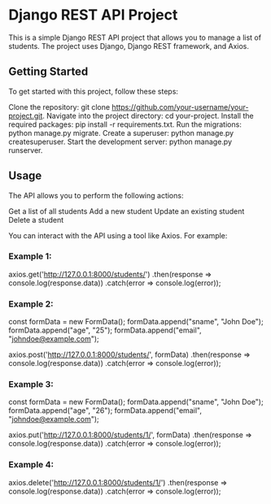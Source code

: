 # Django REST API Project
This is a simple Django REST API project that allows you to manage a list of students. The project uses Django, Django REST framework, and Axios.

## Getting Started
To get started with this project, follow these steps:

Clone the repository: git clone https://github.com/your-username/your-project.git.
Navigate into the project directory: cd your-project.
Install the required packages: pip install -r requirements.txt.
Run the migrations: python manage.py migrate.
Create a superuser: python manage.py createsuperuser.
Start the development server: python manage.py runserver.

## Usage
The API allows you to perform the following actions:

Get a list of all students
Add a new student
Update an existing student
Delete a student

You can interact with the API using a tool like Axios. For example:

### Example 1:
axios.get('http://127.0.0.1:8000/students/')
  .then(response => console.log(response.data))
  .catch(error => console.log(error));

### Example 2: 
const formData = new FormData();
formData.append("sname", "John Doe");
formData.append("age", "25");
formData.append("email", "johndoe@example.com");

axios.post('http://127.0.0.1:8000/students/', formData)
  .then(response => console.log(response.data))
  .catch(error => console.log(error));


### Example 3:
const formData = new FormData();
formData.append("sname", "John Doe");
formData.append("age", "26");
formData.append("email", "johndoe@example.com");

axios.put('http://127.0.0.1:8000/students/1/', formData)
  .then(response => console.log(response.data))
  .catch(error => console.log(error));


### Example 4:
axios.delete('http://127.0.0.1:8000/students/1/')
  .then(response => console.log(response.data))
  .catch(error => console.log(error));
